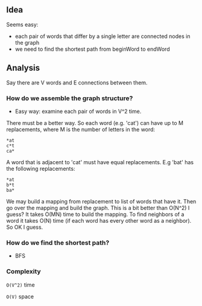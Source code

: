 ## Idea

Seems easy:
- each pair of words that differ by a single letter are connected nodes in the graph
- we need to find the shortest path from beginWord to endWord

## Analysis

Say there are V words and E connections between them.

### How do we assemble the graph structure?

- Easy way: examine each pair of words in V^2 time.

There must be a better way. So each word (e.g. 'cat') can have up to M replacements, where M is the number of letters in the word:

```
*at
c*t
ca*
```

A word that is adjacent to 'cat' must have equal replacements.
E.g 'bat' has the following replacements:

```
*at
b*t
ba*
```

We may build a mapping from replacement to list of words that have it. Then go over the mapping and build the graph.
This is a bit better than O(N^2) I guess? It takes O(MN) time to build the mapping. To find neighbors of a word it takes O(N) time (if each word has every other word as a neighbor).
So OK I guess.

### How do we find the shortest path?

- BFS

### Complexity

`O(V^2)` time

`O(V)` space
